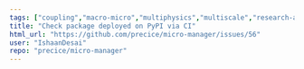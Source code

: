 ```yaml
---
tags: ["coupling","macro-micro","multiphysics","multiscale","research-and-development"]
title: "Check package deployed on PyPI via CI"
html_url: "https://github.com/precice/micro-manager/issues/56"
user: "IshaanDesai"
repo: "precice/micro-manager"
---
```


